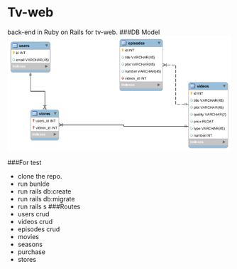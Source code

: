 # Tv-web
back-end in Ruby on Rails for tv-web.
###DB Model
![](./db_model.png)

###For test
- clone the repo.
- run bunlde 
- run rails db:create
- run rails db:migrate
- run rails s
###Routes
- users crud
- videos crud
- episodes crud
- movies
- seasons
- purchase 
- stores